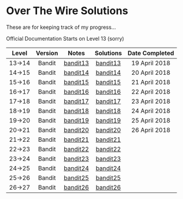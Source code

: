 # Over The Wire Solutions

These are for keeping track of my progress...

Official Documentation Starts on Level 13 (sorry)

|Level|Version|Notes|Solutions|Date Completed|
|:---:|:-----:|:------:|:---:|:------------:|
|13->14|Bandit|[bandit13](https://github.com/grantIee/OTW/blob/master/notes/bandit13.md)|[bandit13](https://github.com/grantIee/OTW/blob/master/solutions/bandit13.md)|19 April 2018|
|14->15|Bandit|[bandit14](https://github.com/grantIee/OTW/blob/master/notes/bandit14.md)|[bandit14](https://github.com/grantIee/OTW/blob/master/solutions/bandit14.md)|20 April 2018|
|15->16|Bandit|[bandit15](https://github.com/grantIee/OTW/blob/master/notes/bandit15.md)|[bandit15](https://github.com/grantIee/OTW/blob/master/solutions/bandit15.md)|21 April 2018|
|16->17|Bandit|[bandit16](https://github.com/grantIee/OTW/blob/master/notes/bandit16.md)|[bandit16](https://github.com/grantIee/OTW/blob/master/solutions/bandit16.md)|22 April 2018|
|17->18|Bandit|[bandit17](https://github.com/grantIee/OTW/blob/master/notes/bandit17.md)|[bandit17](https://github.com/grantIee/OTW/blob/master/solutions/bandit17.md)|23 April 2018|
|18->19|Bandit|[bandit18](https://github.com/grantIee/OTW/blob/master/notes/bandit18.md)|[bandit18](https://github.com/grantIee/OTW/blob/master/solutions/bandit18.md)|24 April 2018|
|19->20|Bandit|[bandit19](https://github.com/grantIee/OTW/blob/master/notes/bandit19.md)|[bandit19](https://github.com/grantIee/OTW/blob/master/solutions/bandit19.md)|25 April 2018|
|20->21|Bandit|[bandit20](https://github.com/grantIee/OTW/blob/master/notes/bandit20.md)|[bandit20](https://github.com/grantIee/OTW/blob/master/solutions/bandit20.md)|26 April 2018|
|21->22|Bandit|[bandit21](https://github.com/grantIee/OTW/blob/master/notes/bandit21.md)|[bandit21](https://github.com/grantIee/OTW/blob/master/solutions/bandit21.md)|
|22->23|Bandit|[bandit22](https://github.com/grantIee/OTW/blob/master/notes/bandit22.md)|[bandit22](https://github.com/grantIee/OTW/blob/master/solutions/bandit22.md)|
|23->24|Bandit|[bandit23](https://github.com/grantIee/OTW/blob/master/notes/bandit23.md)|[bandit23](https://github.com/grantIee/OTW/blob/master/solutions/bandit23.md)|
|24->25|Bandit|[bandit24](https://github.com/grantIee/OTW/blob/master/notes/bandit24.md)|[bandit24](https://github.com/grantIee/OTW/blob/master/solutions/bandit24.md)|
|25->26|Bandit|[bandit25](https://github.com/grantIee/OTW/blob/master/notes/bandit25.md)|[bandit25](https://github.com/grantIee/OTW/blob/master/solutions/bandit25.md)|
|26->27|Bandit|[bandit26](https://github.com/grantIee/OTW/blob/master/notes/bandit26.md)|[bandit26](https://github.com/grantIee/OTW/blob/master/solutions/bandit26.md)|




